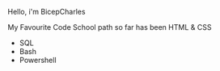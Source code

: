Hello, i'm BicepCharles

My Favourite Code School path so far has been HTML & CSS

* SQL
* Bash
* Powershell
